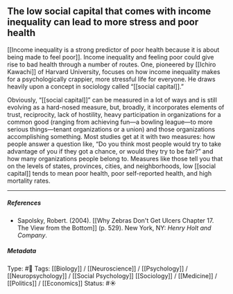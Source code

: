 ## The low social capital that comes with income inequality can lead to more stress and poor health # 

[[Income inequality is a strong predictor of poor health because it is about being made to feel poor]]. Income inequality and feeling poor could give rise to bad health through a number of routes. One, pioneered by [[Ichiro Kawachi]] of Harvard University, focuses on how income inequality makes for a psychologically crappier, more stressful life for everyone. He draws heavily upon a concept in sociology called “[[social capital]].” 

Obviously, “[[social capital]]” can be measured in a lot of ways and is still evolving as a hard-nosed measure, but, broadly, it incorporates elements of trust, reciprocity, lack of hostility, heavy participation in organizations for a common good (ranging from achieving fun—a bowling league—to more serious things—tenant organizations or a union) and those organizations accomplishing something. Most studies get at it with two measures: how people answer a question like, “Do you think most people would try to take advantage of you if they got a chance, or would they try to be fair?” and how many organizations people belong to. Measures like those tell you that on the levels of states, provinces, cities, and neighborhoods, low [[social capital]] tends to mean poor health, poor self-reported health, and high mortality rates.

___

##### References

- Sapolsky, Robert. (2004). [[Why Zebras Don't Get Ulcers Chapter 17. The View from the Bottom]] (p. 529). New York, NY: _Henry Holt and Company_.

##### Metadata

Type: #🔴 
Tags: [[Biology]] / [[Neuroscience]] / [[Psychology]] / [[Neuropsychology]] / [[Social Psychology]] [[Sociology]] / [[Medicine]] / [[Politics]] / [[Economics]] 
Status: #☀️ 